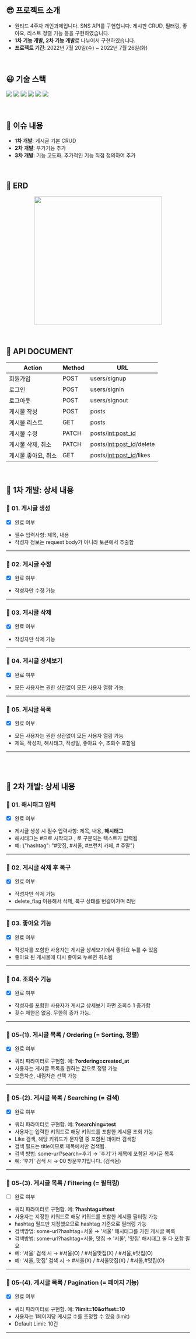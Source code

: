 ## 😎 프로젝트 소개
- 원티드 4주차 개인과제입니다. SNS API를 구현합니다. 게시판 CRUD, 필터링, 좋아요, 리스트 정렬 기능 등을 구현하였습니다.
- **1차 기능 개발, 2차 기능 개발**로 나누어서 구현하였습니다.
- **프로젝트 기간**: 2022년 7월 20일(수) ~ 2022년 7월 26일(화)

<br>

## 😃 기술 스택

<img src="https://img.shields.io/badge/python-3776AB?style=for-the-badge&logo=python&logoColor=white"> <img src="https://img.shields.io/badge/django-092E20?style=for-the-badge&logo=django&logoColor=white"> <img src="https://img.shields.io/badge/djangorestframework-DC0032?style=for-the-badge&logo=django&logoColor=white"> <img src="https://img.shields.io/badge/SQLlite-003B57?style=for-the-badge&logo=SQLite&logoColor=white"> <img src="https://img.shields.io/badge/git-F05032?style=for-the-badge&logo=git&logoColor=white"> <img src="https://img.shields.io/badge/github-181717?style=for-the-badge&logo=github&logoColor=white">

<br>

## 📕 이슈 내용

- **1차 개발**: 게시글 기본 CRUD
- **2차 개발**: 부가기능 추가
- **3차 개발**: 기능 고도화. 추가적인 기능 직접 정의하여 추가

<br>

## 📙 ERD

<p align="center">
 <img src = "https://user-images.githubusercontent.com/96091519/180701613-eb5f6458-587d-49a0-81eb-55381917b836.png", width="350px">
</p>


<br>

## 📒 API DOCUMENT

|Action| Method| URL|
|-----|----|----|
|회원가입| POST| users/signup
|로그인| POST| users/signin
|로그아웃| POST| users/signout
|게시물 작성| POST| posts
|게시물 리스트| GET| posts
|게시물 수정| PATCH| posts/<int:post_id>
|게시물 삭제, 취소| PATCH| posts/<int:post_id>/delete
|게시물 좋아요, 취소| GET| posts/<int:post_id>/likes

<br>

## 📗 1차 개발: 상세 내용

### 🌊 **01. 게시글 생성** ###
- [x] 완료 여부
- 필수 입력사항: 제목, 내용
- 작성자 정보는 request body가 아니라 토큰에서 추출함

***

### 🌊 **02. 게시글 수정** ###
- [x] 완료 여부
- 작성자만 수정 가능

***

### 🌊 **03. 게시글 삭제** ###
- [x] 완료 여부
- 작성자만 삭제 가능

***

### 🌊 **04. 게시글 상세보기** ###
- [x] 완료 여부
- 모든 사용자는 권한 상관없이 모든 사용자 열람 가능

***

### 🌊 **05. 게시글 목록** ###
- [x] 완료 여부
- 모든 사용자는 권한 상관없이 모든 사용자 열람 가능
- 제목, 작성자, 해시태그, 작성일, 좋아요 수, 조회수 포함됨

***

<br>
<br>


## 📘 2차 개발: 상세 내용

### 🤡 **01. 해시태그 입력** ###
- [x] 완료 여부
- 게시글 생성 시 필수 입력사항: 제목, 내용, **해시태그**
- 해시태그는 #으로 시작되고 , 로 구분되는 텍스트가 입력됨
- 예: {"hashtag": "#맛집, #서울, #브런치 카페, # 주말"}

***

### 🤡 **02. 게시글 삭제 후 복구** ###
- [x] 완료 여부
- 작성자만 삭제 가능
- delete_flag 이용해서 삭제, 복구 상태를 번갈아가며 리턴

***

### 🤡 **03. 좋아요 기능** ###
- [x] 완료 여부
- 작성자를 포함한 사용자는 게시글 상세보기에서 좋아요 누를 수 있음
- 좋아요 된 게시물에 다시 좋아요 누르면 취소됨

***

### 🤡 **04. 조회수 기능** ###
- [x] 완료 여부
- 작성자를 포함한 사용자가 게시글 상세보기 하면 조회수 1 증가함
- 횟수 제한은 없음. 무한히 증가 가능.

***

### 🤡 **05-(1). 게시글 목록 / Ordering (= Sorting, 정렬)** ###

- [x] 완료 여부
- 쿼리 파라미터로 구현함. 예: **?ordering=created_at**
- 사용자는 게시글 목록을 원하는 값으로 정렬 가능
- 오름차순, 내림차순 선택 가능

***

### 🤡 **05-(2). 게시글 목록 / Searching (= 검색)** ###
- [x] 완료 여부
- 쿼리 파라미터로 구현함. 예: **?searching=test**
- 사용자는 입력한 키워드로 해당 키워드를 포함한 게시물 조회 가능
- Like 검색, 해당 키워드가 문자열 중 포함된 데이터 검색함
- 검색 필드는 title이므로 제목에서만 검색됨.
- 검색 방법: some-url?search=후기 → '후기'가 제목에 포함된 게시글 목록
- 예: '후기' 검색 시 → 00 방문후기입니다. (검색됨)

***

### 🤡 **05-(3). 게시글 목록 / Filtering (= 필터링)** ###
- [ ] 완료 여부
- 쿼리 파라미터로 구현함. 예: **?hashtag=#test**
- 사용자는 지정한 키워드로 해당 키워드를 포함한 게시물 필터링 가능
- hashtag 필드만 지정했으므로 hashtag 기준으로 필터링 가능
- 검색방법: some-url?hashtag=서울 → '서울' 해시태그를 가진 게시글 목록
- 검색방법: some-url?hashtag=서울, 맛집 → '서울', '맛집' 해시태그 둘 다 포함 필요
- 예: '서울' 검색 시 → #서울(O) / #서울맛집(X) / #서울,#맛집(O)
- 예: '서울, 맛집' 검색 시 → #서울(X) / #서울맛집(X) / #서울,#맛집(O)

***

### 🤡 **05-(4). 게시글 목록 / Pagination (= 페이지 기능)** ###
- [x] 완료 여부
- 쿼리 파라미터로 구현함. 예: **?limit=10&offset=10**
- 사용자는 1페이지당 게시글 수를 조정할 수 있음 (limit)
- Default Limit: 10건

***

<br>
